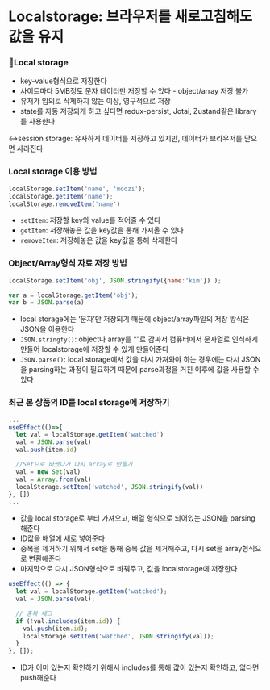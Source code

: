 # Localstorage: 브라우저를 새로고침해도 값을 유지

### 🏬Local storage

- key-value형식으로 저장한다
- 사이트마다 5MB정도 문자 데이터만 저장할 수 있다 - object/array 저장 불가
- 유저가 임의로 삭제하지 않는 이상, 영구적으로 저장
- state를 자동 저장되게 하고 싶다면 redux-persist, Jotai, Zustand같은 library를 사용한다

↔session storage: 유사하게 데이터를 저장하고 있지만, 데이터가 브라우저를 닫으면 사라진다

### Local storage 이용 방법

```jsx
localStorage.setItem('name', 'moozi');
localStorage.getItem('name');
localStorage.removeItem('name')
```

- `setItem`: 저장할 key와 value를 적어줄 수 있다
- `getItem`: 저장해놓은 값을 key값을 통해 가져올 수 있다
- `removeItem`: 저장해놓은 값을 key값을 통해 삭제한다

### Object/Array형식 자료 저장 방법

```jsx
localStorage.setItem('obj', JSON.stringify({name:'kim'}) );

var a = localStorage.getItem('obj');
var b = JSON.parse(a)
```

- local storage에는 ‘문자’만 저장되기 때문에 object/array파일의 저장 방식은 JSON을 이용한다
- `JSON.stringfy()`: object나 array를 “”로 감싸서 컴퓨터에서 문자열로 인식하게 만들어 localstorage에 저장할 수 있게 만들어준다
- `JSON.parse()`: local storage에서 값을 다시 가져와야 하는 경우에는 다시 JSON을 parsing하는 과정이 필요하기 때문에 parse과정을 거친 이후에 값을 사용할 수 있다

### 최근 본 상품의 ID를 local storage에 저장하기

```jsx
...
useEffect(()=>{
  let val = localStorage.getItem('watched')
  val = JSON.parse(val)
  val.push(item.id)

  //Set으로 바꿨다가 다시 array로 만들기
  val = new Set(val)
  val = Array.from(val)
  localStorage.setItem('watched', JSON.stringify(val))
}, [])
...
```

- 값을 local storage로 부터 가져오고, 배열 형식으로 되어있는 JSON을 parsing 해준다
- ID값을 배열에 새로 넣어준다
- 중복을 제거하기 위해서 set을 통해 중복 값을 제거해주고, 다시 set을 array형식으로 변환해준다
- 마지막으로 다시 JSON형식으로 바꿔주고, 값을 localstorage에 저장한다

```jsx
useEffect(() => {
  let val = localStorage.getItem('watched');
  val = JSON.parse(val);

  // 중복 체크
  if (!val.includes(item.id)) {
    val.push(item.id);
    localStorage.setItem('watched', JSON.stringify(val));
  }
}, []);

```

- ID가 이미 있는지 확인하기 위해서 includes를 통해 값이 있는지 확인하고, 없다면 push해준다